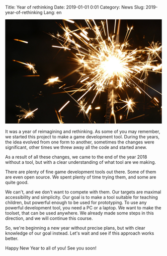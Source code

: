 Title: Year of rethinking
Date: 2019-01-01 0:01
Category: News
Slug: 2019-year-of-rethinking
Lang: en

![Screenshot](../../images/2017-12-31-celebration.jpg)

It was a year of reimagining and rethinking. As some of you may remember, we started this project to make a game development tool. During the years, the idea evolved from one form to another, sometimes the changes were significant, other times we threw away all the code and started anew.

As a result of all these changes, we came to the end of the year 2018 without a tool, but with a clear understanding of what tool are we making.

There are plenty of fine game development tools out there. Some of them are even open source. We spent plenty of time trying them, and some are quite good.

We can't, and we don't want to compete with them. Our targets are maximal accessibility and simplicity. Our goal is to make a tool suitable for teaching children, but powerful enough to be used for prototyping. To use any powerful development tool, you need a PC or a laptop. We want to make the toolset, that can be used anywhere. We already made some steps in this direction, and we will continue this course.

So, we're beginning a new year without precise plans, but with clear knowledge of our goal instead. Let's wait and see if this approach works better.

Happy New Year to all of you! See you soon!
